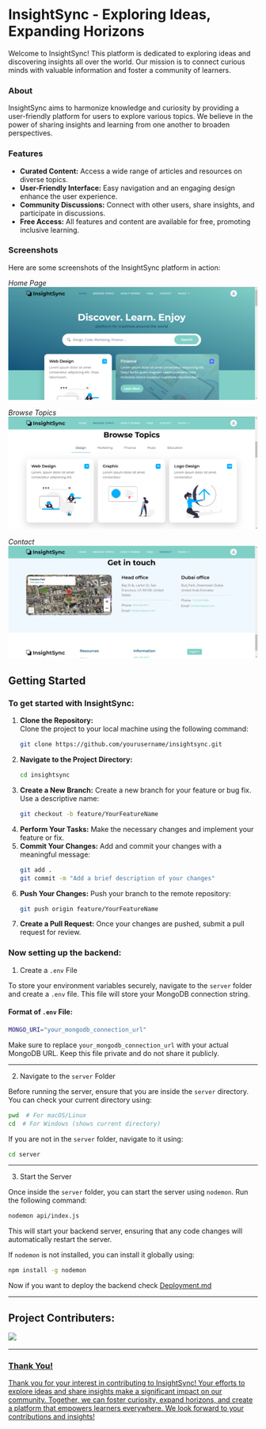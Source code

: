 # InsightSync - Exploring Ideas, Expanding Horizons

Welcome to InsightSync! This platform is dedicated to exploring ideas and discovering insights all over the world. Our mission is to connect curious minds with valuable information and foster a community of learners.

### About

InsightSync aims to harmonize knowledge and curiosity by providing a user-friendly platform for users to explore various topics. We believe in the power of sharing insights and learning from one another to broaden perspectives.

### Features

- **Curated Content:** Access a wide range of articles and resources on diverse topics.
- **User-Friendly Interface:** Easy navigation and an engaging design enhance the user experience.
- **Community Discussions:** Connect with other users, share insights, and participate in discussions.
- **Free Access:** All features and content are available for free, promoting inclusive learning.

### Screenshots

Here are some screenshots of the InsightSync platform in action:

*Home Page*
![Screenshot 1](images/Screenshot1.png)

*Browse Topics*
![Screenshot 2](images/Screenshot2.png)

*Contact*
![Screenshot 3](images/Screenshot3.png)


## Getting Started

### To get started with InsightSync:

1. **Clone the Repository:**  
   Clone the project to your local machine using the following command:
   ```bash
   git clone https://github.com/yourusername/insightsync.git
2. **Navigate to the Project Directory:**
   ```bash
   cd insightsync
3. **Create a New Branch:**
   Create a new branch for your feature or bug fix. Use a descriptive name:
   ```bash
   git checkout -b feature/YourFeatureName
4. **Perform Your Tasks:**
   Make the necessary changes and implement your feature or fix.
5. **Commit Your Changes:**
   Add and commit your changes with a meaningful message:
   ```bash
   git add .
   git commit -m "Add a brief description of your changes"
6. **Push Your Changes:**
   Push your branch to the remote repository:
   ```bash
   git push origin feature/YourFeatureName
7. **Create a Pull Request:**
   Once your changes are pushed, submit a pull request for review.

### Now setting up the backend:

1. Create a `.env` File

To store your environment variables securely, navigate to the `server` folder and create a `.env` file. This file will store your MongoDB connection string.

#### Format of `.env` File:
```bash
MONGO_URI="your_mongodb_connection_url"
```

Make sure to replace `your_mongodb_connection_url` with your actual MongoDB URL. Keep this file private and do not share it publicly.

---

2. Navigate to the `server` Folder

Before running the server, ensure that you are inside the `server` directory. You can check your current directory using:
```bash
pwd  # For macOS/Linux
cd  # For Windows (shows current directory)
```
If you are not in the `server` folder, navigate to it using:
```bash
cd server
```

---

3. Start the Server

Once inside the `server` folder, you can start the server using `nodemon`. Run the following command:
```bash
nodemon api/index.js
```
This will start your backend server, ensuring that any code changes will automatically restart the server.

If `nodemon` is not installed, you can install it globally using:
```bash
npm install -g nodemon
```

Now if you want to deploy the backend check [Deployment.md](./server/deplyment.md)

---


## Project Contributers: 
<a href="https://github.com/Dishika18/InsightSync/graphs/contributors">
<img src="https://contributors-img.web.app/image?repo=Dishika18/InsightSync"/>

---

### Thank You!

Thank you for your interest in contributing to InsightSync! Your efforts to explore ideas and share insights make a significant impact on our community. Together, we can foster curiosity, expand horizons, and create a platform that empowers learners everywhere. We look forward to your contributions and insights!
